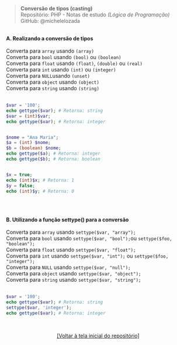 > **Conversão de tipos (casting)**     
> Repositório: PHP - Notas de estudo *(Lógica de Programação)*      
> GitHub: @michelelozada
&nbsp;
     
&nbsp;     
**A. Realizando a conversão de tipos**   
&nbsp;  
Converta para `array` usando `(array)`  
Converta para `bool` usando `(bool)` ou `(boolean)`  
Converta para `float` usando `(float)`, `(double)` ou `(real)`  
Converta para `int` usando `(int)` ou `(integer)`  
Converta para `NULL`usando `(unset)`   
Converta para `object` usando `(object)`  
Converta para `string` usando `(string)`  
&nbsp;
```php
$var = '100';
echo gettype($var); # Retorna: string 
$var = (int)$var;
echo gettype($var); # Retorna: integer


$nome = "Ana Maria";
$a = (int) $nome;
$b = (boolean) $nome;
echo gettype($a); # Retorna: integer
echo gettype($b); # Retorna: boolean


$x = true;
echo (int)$x; # Retorna: 1
$y = false;
echo (int)$y; # Retorna: 0
```
&nbsp;
     
&nbsp;   
**B. Utilizando a função settype() para a conversão**  
&nbsp;  
Converta para `array` usando `settype($var, "array");`  
Converta para `bool` usando `settype($var, "bool");`ou `settype($foo, "boolean");`  
Converta para `float` usando `settype($var, "float");`  
Converta para `int` usando `settype($var, "int");` ou `settype($foo, "integer");`  
Converta para `NULL` usando `settype($var, "null");`  
Converta para `object` usando `settype($var, "object");`  
Converta para `string` usando `settype($var, "string");`  
&nbsp;
```php
$var = '100';
echo gettype($var); # Retorna: string
settype($var, 'integer');
echo gettype($var); # Retorna: integer
```

&nbsp;

<div align="center">
<a href="https://github.com/michelelozada/PHP-Study-Notes">[Voltar à tela inicial do repositório]</a>
</div>